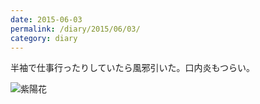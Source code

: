 ```yaml
---
date: 2015-06-03
permalink: /diary/2015/06/03/
category: diary
---
```


半袖で仕事行ったりしていたら風邪引いた。口内炎もつらい。

![紫陽花](https://instagram.com/p/3cjXXiSLmm/media?size=l "紫陽花")
